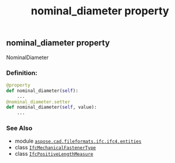 ﻿---
title: nominal_diameter property
second_title: Aspose.CAD for Python via .NET API References
description: 
type: docs
weight: 90
url: /aspose.cad.fileformats.ifc.ifc4.entities/ifcmechanicalfastenertype/nominal_diameter/
is_root: false
---

## nominal_diameter property


NominalDiameter
### Definition:
```python
@property
def nominal_diameter(self):
    ...
@nominal_diameter.setter
def nominal_diameter(self, value):
    ...
```

### See Also
* module [`aspose.cad.fileformats.ifc.ifc4.entities`](../../)
* class [`IfcMechanicalFastenerType`](/cad/python-net/aspose.cad.fileformats.ifc.ifc4.entities/ifcmechanicalfastenertype)
* class [`IfcPositiveLengthMeasure`](/cad/python-net/aspose.cad.fileformats.ifc.ifc4.types/ifcpositivelengthmeasure)
